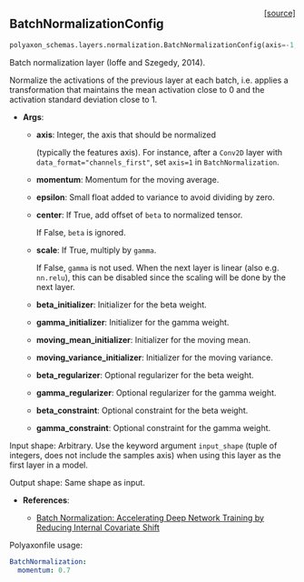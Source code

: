 <span style="float:right;">[[source]](https://github.com/polyaxon/polyaxon/blob/master/polyaxon_schemas/layers/normalization.py#L43)</span>
## BatchNormalizationConfig

```python
polyaxon_schemas.layers.normalization.BatchNormalizationConfig(axis=-1, momentum=0.99, epsilon=0.001, center=True, scale=True, beta_initializer=<polyaxon_schemas.initializations.ZerosInitializerConfig object at 0x10ca6a240>, gamma_initializer=<polyaxon_schemas.initializations.OnesInitializerConfig object at 0x10ca6a208>, moving_mean_initializer=<polyaxon_schemas.initializations.ZerosInitializerConfig object at 0x10ca6a278>, moving_variance_initializer=<polyaxon_schemas.initializations.OnesInitializerConfig object at 0x10ca6a2b0>, beta_regularizer=None, gamma_regularizer=None, beta_constraint=None, gamma_constraint=None)
```

Batch normalization layer (Ioffe and Szegedy, 2014).

Normalize the activations of the previous layer at each batch,
i.e. applies a transformation that maintains the mean activation
close to 0 and the activation standard deviation close to 1.

- __Args__:

	- __axis__: Integer, the axis that should be normalized

		(typically the features axis).
		For instance, after a `Conv2D` layer with
		`data_format="channels_first"`,
		set `axis=1` in `BatchNormalization`.
	- __momentum__: Momentum for the moving average.

	- __epsilon__: Small float added to variance to avoid dividing by zero.

	- __center__: If True, add offset of `beta` to normalized tensor.

		If False, `beta` is ignored.
	- __scale__: If True, multiply by `gamma`.

		If False, `gamma` is not used.
		When the next layer is linear (also e.g. `nn.relu`),
		this can be disabled since the scaling
		will be done by the next layer.
	- __beta_initializer__: Initializer for the beta weight.

	- __gamma_initializer__: Initializer for the gamma weight.

	- __moving_mean_initializer__: Initializer for the moving mean.

	- __moving_variance_initializer__: Initializer for the moving variance.

	- __beta_regularizer__: Optional regularizer for the beta weight.

	- __gamma_regularizer__: Optional regularizer for the gamma weight.

	- __beta_constraint__: Optional constraint for the beta weight.

	- __gamma_constraint__: Optional constraint for the gamma weight.


Input shape:
	Arbitrary. Use the keyword argument `input_shape`
	(tuple of integers, does not include the samples axis)
	when using this layer as the first layer in a model.

Output shape:
	Same shape as input.

- __References__:

	- [Batch Normalization: Accelerating Deep Network Training by Reducing
	  Internal Covariate Shift](https://arxiv.org/abs/1502.03167)

Polyaxonfile usage:

```yaml
BatchNormalization:
  momentum: 0.7
```
